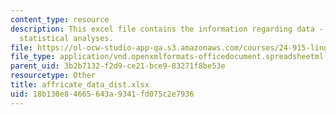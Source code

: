 ```yaml
---
content_type: resource
description: This excel file contains the information regarding data - excel spreadsheet
  statistical analyses.
file: https://ol-ocw-studio-app-qa.s3.amazonaws.com/courses/24-915-linguistic-phonetics-fall-2015/18b130e84665643a9341fd075c2e7936_affricate_data_dist.xlsx
file_type: application/vnd.openxmlformats-officedocument.spreadsheetml.sheet
parent_uid: 3b2b7132-f2d9-ce21-bce9-83271f8be53e
resourcetype: Other
title: affricate_data_dist.xlsx
uid: 18b130e8-4665-643a-9341-fd075c2e7936
---
```

